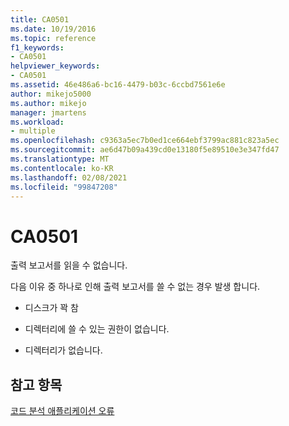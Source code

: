 ```yaml
---
title: CA0501
ms.date: 10/19/2016
ms.topic: reference
f1_keywords:
- CA0501
helpviewer_keywords:
- CA0501
ms.assetid: 46e486a6-bc16-4479-b03c-6ccbd7561e6e
author: mikejo5000
ms.author: mikejo
manager: jmartens
ms.workload:
- multiple
ms.openlocfilehash: c9363a5ec7b0ed1ce664ebf3799ac881c823a5ec
ms.sourcegitcommit: ae6d47b09a439cd0e13180f5e89510e3e347fd47
ms.translationtype: MT
ms.contentlocale: ko-KR
ms.lasthandoff: 02/08/2021
ms.locfileid: "99847208"
---
```

# <a name="ca0501"></a>CA0501
출력 보고서를 읽을 수 없습니다.

다음 이유 중 하나로 인해 출력 보고서를 쓸 수 없는 경우 발생 합니다.

- 디스크가 꽉 참

- 디렉터리에 쓸 수 있는 권한이 없습니다.

- 디렉터리가 없습니다.

## <a name="see-also"></a>참고 항목
[코드 분석 애플리케이션 오류](../code-quality/code-analysis-application-errors.md)
